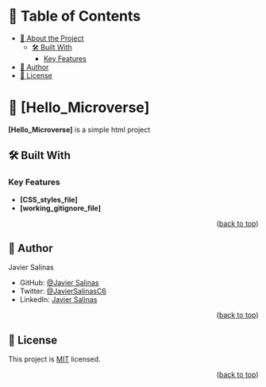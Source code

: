 <a name="readme-top"></a>

# 📗 Table of Contents

- [📖 About the Project](#about-project)
  - [🛠 Built With](#built-with)
    - [Key Features](#key-features)
- [👤 Author](#authors)
- [📝 License](#license)


# 📖 [Hello_Microverse] <a name="about-project"></a>

**[Hello_Microverse]** is a simple html project

## 🛠 Built With <a name="built-with"></a>

### Key Features <a name="key-features"></a>

- **[CSS_styles_file]**
- **[working_gitignore_file]**

<p align="right">(<a href="#readme-top">back to top</a>)</p>


## 👤 Author <a name="authors"></a>

Javier Salinas

- GitHub: [@Javier Salinas](https://github.com/javier-salinas)
- Twitter: [@JavierSalinasC6](https://twitter.com/JavierSalinasC6)
- LinkedIn: [Javier Salinas](https://www.linkedin.com/in/javier-salinas-/)

<p align="right">(<a href="#readme-top">back to top</a>)</p>

## 📝 License <a name="license"></a>

This project is [MIT](./LICENSE) licensed.

<p align="right">(<a href="#readme-top">back to top</a>)</p>
